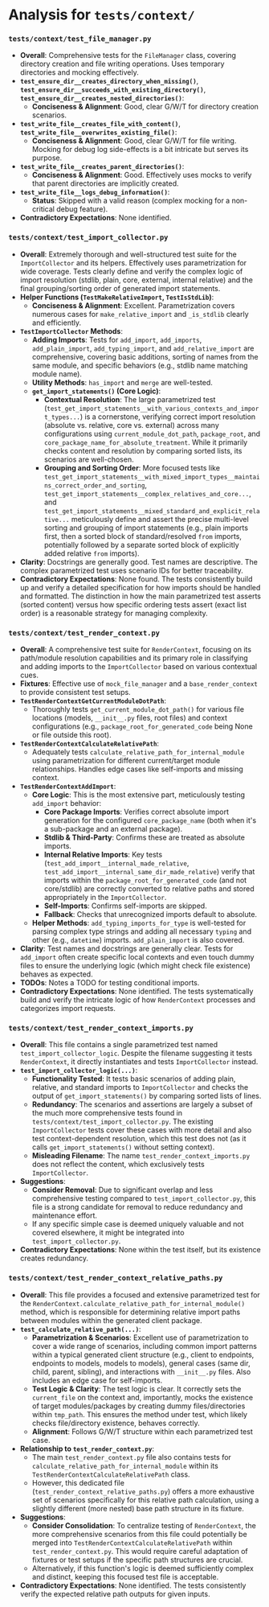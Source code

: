# Analysis for `tests/context/`

### `tests/context/test_file_manager.py`

- **Overall**: Comprehensive tests for the `FileManager` class, covering directory creation and file writing operations. Uses temporary directories and mocking effectively.
- **`test_ensure_dir__creates_directory_when_missing()`**, **`test_ensure_dir__succeeds_with_existing_directory()`**, **`test_ensure_dir__creates_nested_directories()`**:
    - **Conciseness & Alignment**: Good, clear G/W/T for directory creation scenarios.
- **`test_write_file__creates_file_with_content()`**, **`test_write_file__overwrites_existing_file()`**:
    - **Conciseness & Alignment**: Good, clear G/W/T for file writing. Mocking for debug log side-effects is a bit intricate but serves its purpose.
- **`test_write_file__creates_parent_directories()`**:
    - **Conciseness & Alignment**: Good. Effectively uses mocks to verify that parent directories are implicitly created.
- **`test_write_file__logs_debug_information()`**:
    - **Status**: Skipped with a valid reason (complex mocking for a non-critical debug feature).
- **Contradictory Expectations**: None identified.

### `tests/context/test_import_collector.py`

- **Overall**: Extremely thorough and well-structured test suite for the `ImportCollector` and its helpers. Effectively uses parametrization for wide coverage. Tests clearly define and verify the complex logic of import resolution (stdlib, plain, core, external, internal relative) and the final grouping/sorting order of generated import statements.
- **Helper Functions (`TestMakeRelativeImport`, `TestIsStdLib`)**:
    - **Conciseness & Alignment**: Excellent. Parametrization covers numerous cases for `make_relative_import` and `_is_stdlib` clearly and efficiently.
- **`TestImportCollector` Methods**:
    - **Adding Imports**: Tests for `add_import`, `add_imports`, `add_plain_import`, `add_typing_import`, and `add_relative_import` are comprehensive, covering basic additions, sorting of names from the same module, and specific behaviors (e.g., stdlib name matching module name).
    - **Utility Methods**: `has_import` and `merge` are well-tested.
    - **`get_import_statements()` (Core Logic)**:
        - **Contextual Resolution**: The large parametrized test (`test_get_import_statements__with_various_contexts_and_import_types...`) is a cornerstone, verifying correct import resolution (absolute vs. relative, core vs. external) across many configurations using `current_module_dot_path`, `package_root`, and `core_package_name_for_absolute_treatment`. While it primarily checks content and resolution by comparing sorted lists, its scenarios are well-chosen.
        - **Grouping and Sorting Order**: More focused tests like `test_get_import_statements__with_mixed_import_types__maintains_correct_order_and_sorting`, `test_get_import_statements__complex_relatives_and_core...`, and `test_get_import_statements__mixed_standard_and_explicit_relative...` meticulously define and assert the precise multi-level sorting and grouping of import statements (e.g., plain imports first, then a sorted block of standard/resolved `from` imports, potentially followed by a separate sorted block of explicitly added relative `from` imports).
- **Clarity**: Docstrings are generally good. Test names are descriptive. The complex parametrized test uses scenario IDs for better traceability.
- **Contradictory Expectations**: None found. The tests consistently build up and verify a detailed specification for how imports should be handled and formatted. The distinction in how the main parametrized test asserts (sorted content) versus how specific ordering tests assert (exact list order) is a reasonable strategy for managing complexity.

### `tests/context/test_render_context.py`

- **Overall**: A comprehensive test suite for `RenderContext`, focusing on its path/module resolution capabilities and its primary role in classifying and adding imports to the `ImportCollector` based on various contextual cues.
- **Fixtures**: Effective use of `mock_file_manager` and a `base_render_context` to provide consistent test setups.
- **`TestRenderContextGetCurrentModuleDotPath`**: 
    - Thoroughly tests `get_current_module_dot_path()` for various file locations (models, `__init__.py` files, root files) and context configurations (e.g., `package_root_for_generated_code` being None or file outside this root).
- **`TestRenderContextCalculateRelativePath`**: 
    - Adequately tests `calculate_relative_path_for_internal_module` using parametrization for different current/target module relationships. Handles edge cases like self-imports and missing context.
- **`TestRenderContextAddImport`**: 
    - **Core Logic**: This is the most extensive part, meticulously testing `add_import` behavior:
        - **Core Package Imports**: Verifies correct absolute import generation for the configured `core_package_name` (both when it's a sub-package and an external package).
        - **Stdlib & Third-Party**: Confirms these are treated as absolute imports.
        - **Internal Relative Imports**: Key tests (`test_add_import__internal_made_relative`, `test_add_import__internal_same_dir_made_relative`) verify that imports within the `package_root_for_generated_code` (and not core/stdlib) are correctly converted to relative paths and stored appropriately in the `ImportCollector`.
        - **Self-Imports**: Confirms self-imports are skipped.
        - **Fallback**: Checks that unrecognized imports default to absolute.
    - **Helper Methods**: `add_typing_imports_for_type` is well-tested for parsing complex type strings and adding all necessary `typing` and other (e.g., `datetime`) imports. `add_plain_import` is also covered.
- **Clarity**: Test names and docstrings are generally clear. Tests for `add_import` often create specific local contexts and even touch dummy files to ensure the underlying logic (which might check file existence) behaves as expected.
- **TODOs**: Notes a TODO for testing conditional imports.
- **Contradictory Expectations**: None identified. The tests systematically build and verify the intricate logic of how `RenderContext` processes and categorizes import requests.

### `tests/context/test_render_context_imports.py`

- **Overall**: This file contains a single parametrized test named `test_import_collector_logic`. Despite the filename suggesting it tests `RenderContext`, it directly instantiates and tests `ImportCollector` instead.
- **`test_import_collector_logic(...)`**:
    - **Functionality Tested**: It tests basic scenarios of adding plain, relative, and standard imports to `ImportCollector` and checks the output of `get_import_statements()` by comparing sorted lists of lines.
    - **Redundancy**: The scenarios and assertions are largely a subset of the much more comprehensive tests found in `tests/context/test_import_collector.py`. The existing `ImportCollector` tests cover these cases with more detail and also test context-dependent resolution, which this test does not (as it calls `get_import_statements()` without setting context).
    - **Misleading Filename**: The name `test_render_context_imports.py` does not reflect the content, which exclusively tests `ImportCollector`.
- **Suggestions**:
    - **Consider Removal**: Due to significant overlap and less comprehensive testing compared to `test_import_collector.py`, this file is a strong candidate for removal to reduce redundancy and maintenance effort.
    - If any specific simple case is deemed uniquely valuable and not covered elsewhere, it might be integrated into `test_import_collector.py`.
- **Contradictory Expectations**: None within the test itself, but its existence creates redundancy.

### `tests/context/test_render_context_relative_paths.py`

- **Overall**: This file provides a focused and extensive parametrized test for the `RenderContext.calculate_relative_path_for_internal_module()` method, which is responsible for determining relative import paths between modules within the generated client package.
- **`test_calculate_relative_path(...)`**:
    - **Parametrization & Scenarios**: Excellent use of parametrization to cover a wide range of scenarios, including common import patterns within a typical generated client structure (e.g., client to endpoints, endpoints to models, models to models), general cases (same dir, child, parent, sibling), and interactions with `__init__.py` files. Also includes an edge case for self-imports.
    - **Test Logic & Clarity**: The test logic is clear. It correctly sets the `current_file` on the context and, importantly, mocks the existence of target modules/packages by creating dummy files/directories within `tmp_path`. This ensures the method under test, which likely checks file/directory existence, behaves correctly.
    - **Alignment**: Follows G/W/T structure within each parametrized test case.
- **Relationship to `test_render_context.py`**: 
    - The main `test_render_context.py` file also contains tests for `calculate_relative_path_for_internal_module` within its `TestRenderContextCalculateRelativePath` class.
    - However, this dedicated file (`test_render_context_relative_paths.py`) offers a more exhaustive set of scenarios specifically for this relative path calculation, using a slightly different (more nested) base path structure in its fixture.
- **Suggestions**:
    - **Consider Consolidation**: To centralize testing of `RenderContext`, the more comprehensive scenarios from this file could potentially be merged into `TestRenderContextCalculateRelativePath` within `test_render_context.py`. This would require careful adaptation of fixtures or test setups if the specific path structures are crucial.
    - Alternatively, if this function's logic is deemed sufficiently complex and distinct, keeping this focused test file is acceptable.
- **Contradictory Expectations**: None identified. The tests consistently verify the expected relative path outputs for given inputs. 
